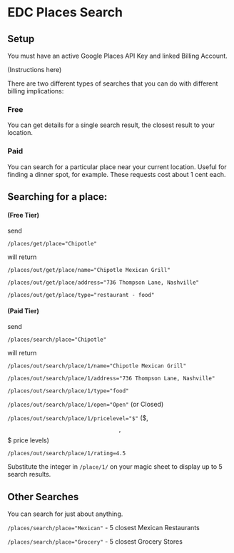 # EDC Places Search

## Setup

You must have an active Google Places API Key and linked Billing Account. 

(Instructions here)

There are two different types of searches that you can do with different billing implications:

### Free 
  
You can get details for a single search result, the closest result to your location.
  
### Paid

You can search for a particular place near your current location. Useful for finding a dinner spot, for example. These requests cost about 1 cent each.
  
## Searching for a place:

#### (Free Tier)

send

`/places/get/place="Chipotle"`

will return

`/places/out/get/place/name="Chipotle Mexican Grill"`

`/places/out/get/place/address="736 Thompson Lane, Nashville"`

`/places/out/get/place/type="restaurant - food"`


#### (Paid Tier)

send

`/places/search/place="Chipotle"`

will return

`/places/out/search/place/1/name="Chipotle Mexican Grill"`

`/places/out/search/place/1/address="736 Thompson Lane, Nashville"`

`/places/out/search/place/1/type="food"`

`/places/out/search/place/1/open="Open"` (or Closed)

`/places/out/search/place/1/pricelevel="$"` ($, $$, $$$ price levels)

`/places/out/search/place/1/rating=4.5`

Substitute the integer in  `/place/1/` on your magic sheet to display up to 5 search results. 


## Other Searches

You can search for just about anything.

`/places/search/place="Mexican"` - 5 closest Mexican Restaurants 

`/places/search/place="Grocery"` - 5 closest Grocery Stores
